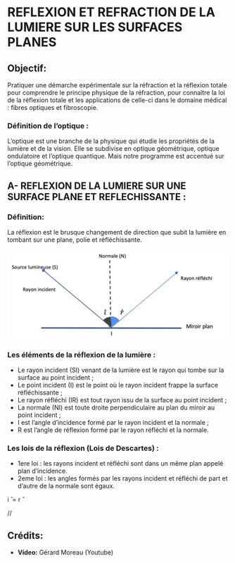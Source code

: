 # REFLEXION ET REFRACTION DE LA LUMIERE SUR LES SURFACES PLANES

## Objectif:

Pratiquer une démarche expérimentale sur la réfraction et la réflexion totale pour comprendre le principe physique de la réfraction, pour connaître la loi de la réflexion totale et les applications de celle-ci dans le domaine médical : fibres optiques et fibroscopie.

### Définition de l’optique : 
L’optique est une branche de la physique qui étudie les propriétés de la lumière et de la vision.
Elle se subdivise en optique géométrique, optique ondulatoire et l’optique quantique. Mais notre programme est accentué sur l’optique géométrique.

## A- REFLEXION DE LA LUMIERE SUR UNE SURFACE PLANE ET REFLECHISSANTE :

### Définition: 
La réflexion est le brusque changement de direction que subit la lumière en tombant sur une plane, polie et réfléchissante.

![](https://raw.githubusercontent.com/inimaga/Karandoula-File-Repo/main/Images/G10/Physique/10.2.1.1.1.A.png)
                      
### Les éléments de la réflexion de la lumière :
*  Le rayon incident (SI) venant de la lumière est le rayon qui tombe sur la surface au point incident ;
*  Le point incident (I) est le point où le rayon incident frappe la surface réfléchissante ;
*  Le rayon réfléchi (IR) est tout rayon issu de la surface au point incident ;
*  La normale (NI) est toute droite perpendiculaire au plan du miroir au point incident ;
*  I est l’angle d’incidence formé par le rayon incident et la normale ;
*  R est l’angle de réflexion formé par le rayon réfléchi et la normale.


### Les lois de la réflexion (Lois de Descartes) :
* 1ere loi : les rayons incident et réfléchi sont dans un même plan appelé plan d’incidence.
* 2eme loi : les angles formés par les rayons incident et réfléchi de part et d’autre de la normale sont égaux.                                       
 
 i ̂ = r ̂


//

## Crédits:

- **Video:**  Gérard Moreau (Youtube)